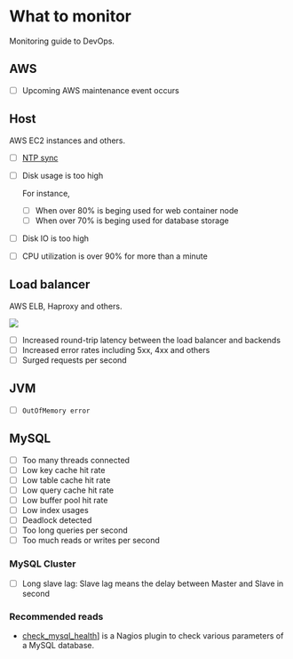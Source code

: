 # What to monitor

Monitoring guide to DevOps.

## AWS

- [ ] Upcoming AWS maintenance event occurs

## Host

AWS EC2 instances and others.

- [ ] [NTP sync](https://help.datadoghq.com/hc/en-us/articles/204282095-Network-Time-Protocol-NTP-Offset-Issues)

- [ ] Disk usage is too high

  For instance,

  - [ ] When over 80% is beging used for web container node
  - [ ] When over 70% is beging used for database storage

- [ ] Disk IO is too high

- [ ] CPU utilization is over 90% for more than a minute

## Load balancer

AWS ELB, Haproxy and others.

![](https://www.evernote.com/l/AAWYHFEJCF1CYLrdmAgKtbfnA1JIr5DQcaMB/image.png)

- [ ] Increased round-trip latency between the load balancer and backends
- [ ] Increased error rates including 5xx, 4xx and others
- [ ] Surged requests per second

## JVM

- [ ] `OutOfMemory error`

## MySQL

- [ ] Too many threads connected
- [ ] Low key cache hit rate
- [ ] Low table cache hit rate
- [ ] Low query cache hit rate
- [ ] Low buffer pool hit rate
- [ ] Low index usages
- [ ] Deadlock detected
- [ ] Too long queries per second
- [ ] Too much reads or writes per second

### MySQL Cluster

- [ ] Long slave lag: Slave lag means the delay between Master and Slave in second

### Recommended reads

- [check_mysql_health](https://labs.consol.de/nagios/check_mysql_health/)] is a Nagios plugin to check various parameters of a MySQL database.
